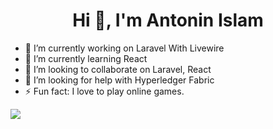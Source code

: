 <h1 align="center">Hi 👋, I'm Antonin Islam</h1>

- 🔭 I’m currently working on Laravel With Livewire </br>
- 🌱 I’m currently learning React
- 👯 I’m looking to collaborate on Laravel, React
- 🤔 I’m looking for help with Hyperledger Fabric
- ⚡ Fun fact: I love to play online games.
<img src="https://github-readme-stats.vercel.app/api?username=antonin686&&show_icons=true&title_color=ffffff&icon_color=bb2acf&text_color=daf7dc&bg_color=151515" />

<!--
**antonin686/antonin686** is a ✨ _special_ ✨ repository because its `README.md` (this file) appears on your GitHub profile.

Here are some ideas to get you started:

- 🔭 I’m currently working on ...
- 🌱 I’m currently learning ...
- 👯 I’m looking to collaborate on ...
- 🤔 I’m looking for help with ...
- 💬 Ask me about ...
- 📫 How to reach me: ...
- 😄 Pronouns: ...
- ⚡ Fun fact: ...
-->
